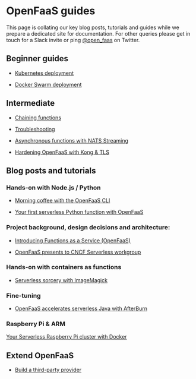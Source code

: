 OpenFaaS guides
================

This page is collating our key blog posts, tutorials and guides while we prepare a dedicated site for documentation. For other queries please get in touch for a Slack invite or ping [@open_faas](https://twitter.com/open_faas) on Twitter.

## Beginner guides

* [Kubernetes deployment](https://github.com/openfaas/faas/blob/master/guide/deployment_k8s.md)

* [Docker Swarm deployment](https://github.com/openfaas/faas/blob/master/guide/deployment_swarm.md)

## Intermediate

* [Chaining functions](https://github.com/openfaas/faas/blob/master/guide/chaining_functions.md)

* [Troubleshooting](https://github.com/openfaas/faas/blob/master/guide/troubleshooting.md)

* [Asynchronous functions with NATS Streaming](https://github.com/openfaas/faas/blob/master/guide/asynchronous.md)

* [Hardening OpenFaaS with Kong & TLS](https://github.com/openfaas/faas/blob/master/guide/kong_integration.md)

## Blog posts and tutorials

### Hands-on with Node.js / Python

* [Morning coffee with the OpenFaaS CLI](https://blog.alexellis.io/quickstart-openfaas-cli/)

* [Your first serverless Python function with OpenFaaS](https://blog.alexellis.io/first-faas-python-function/)

### Project background, design decisions and architecture:

* [Introducing Functions as a Service (OpenFaaS)](https://blog.alexellis.io/introducing-functions-as-a-service/)

* [OpenFaaS presents to CNCF Serverless workgroup](https://blog.alexellis.io/openfaas-cncf-workgroup/)

### Hands-on with containers as functions

* [Serverless sorcery with ImageMagick](https://blog.alexellis.io/serverless-imagemagick/)

### Fine-tuning

* [OpenFaaS accelerates serverless Java with AfterBurn](https://blog.alexellis.io/openfaas-serverless-acceleration/)

### Raspberry Pi & ARM

[Your Serverless Raspberry Pi cluster with Docker](https://blog.alexellis.io/your-serverless-raspberry-pi-cluster/)

## Extend OpenFaaS

* [Build a third-party provider](https://github.com/openfaas/faas/blob/master/guide/backends.md)
